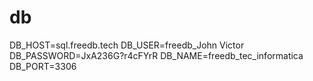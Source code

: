 # db
DB_HOST=sql.freedb.tech DB_USER=freedb_John Victor DB_PASSWORD=JxA236G?r4cFYrR DB_NAME=freedb_tec_informatica DB_PORT=3306
